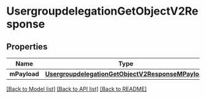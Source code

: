 # UsergroupdelegationGetObjectV2Response

## Properties
Name | Type | Description | Notes
------------ | ------------- | ------------- | -------------
**mPayload** | [**UsergroupdelegationGetObjectV2ResponseMPayload**](UsergroupdelegationGetObjectV2ResponseMPayload.md) |  | 

[[Back to Model list]](../README.md#documentation-for-models) [[Back to API list]](../README.md#documentation-for-api-endpoints) [[Back to README]](../README.md)


